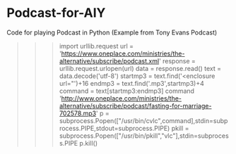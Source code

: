 # Podcast-for-AIY
Code for playing Podcast in Python  (Example from Tony Evans Podcast)
>>> import urllib.request
>>> url = 'https://www.oneplace.com/ministries/the-alternative/subscribe/podcast.xml'
>>> response = urllib.request.urlopen(url)
>>> data = response.read()
>>> text = data.decode('utf-8')
>>> startmp3 = text.find('<enclosure url="')+16
>>> endmp3 = text.find('.mp3',startmp3)+4
>>> command = text[startmp3:endmp3]
>>> command
'http://www.oneplace.com/ministries/the-alternative/subscribe/podcast/fasting-for-marriage-702578.mp3'
p = subprocess.Popen(["/usr/bin/cvlc",command],stdin=subprocess.PIPE,stdout=subprocess.PIPE)
pkill = subprocess.Popen(["/usr/bin/pkill","vlc"],stdin=subprocess.PIPE
p.kill()
